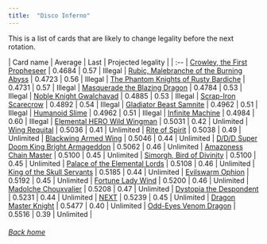 ```yaml
---
title:  "Disco Inferno"
---
```


This is a list of cards that are likely to change legality before the next rotation.

| Card name | Average | Last | Projected legality |
| :-- |
[Crowley, the First Propheseer](https://db.ygoprodeck.com/card/?search=Crowley,%20the%20First%20Propheseer) | 0.4684 | 0.57 | Illegal |
[Rubic, Malebranche of the Burning Abyss](https://db.ygoprodeck.com/card/?search=Rubic,%20Malebranche%20of%20the%20Burning%20Abyss) | 0.4723 | 0.56 | Illegal |
[The Phantom Knights of Rusty Bardiche](https://db.ygoprodeck.com/card/?search=The%20Phantom%20Knights%20of%20Rusty%20Bardiche) | 0.4731 | 0.57 | Illegal |
[Masquerade the Blazing Dragon](https://db.ygoprodeck.com/card/?search=Masquerade%20the%20Blazing%20Dragon) | 0.4784 | 0.53 | Illegal |
[Noble Knight Gwalchavad](https://db.ygoprodeck.com/card/?search=Noble%20Knight%20Gwalchavad) | 0.4885 | 0.53 | Illegal |
[Scrap-Iron Scarecrow](https://db.ygoprodeck.com/card/?search=Scrap-Iron%20Scarecrow) | 0.4892 | 0.54 | Illegal |
[Gladiator Beast Samnite](https://db.ygoprodeck.com/card/?search=Gladiator%20Beast%20Samnite) | 0.4962 | 0.51 | Illegal |
[Humanoid Slime](https://db.ygoprodeck.com/card/?search=Humanoid%20Slime) | 0.4962 | 0.51 | Illegal |
[Infinite Machine](https://db.ygoprodeck.com/card/?search=Infinite%20Machine) | 0.4984 | 0.60 | Illegal |
[Elemental HERO Wild Wingman](https://db.ygoprodeck.com/card/?search=Elemental%20HERO%20Wild%20Wingman) | 0.5031 | 0.42 | Unlimited |
[Wing Requital](https://db.ygoprodeck.com/card/?search=Wing%20Requital) | 0.5036 | 0.41 | Unlimited |
[Rite of Spirit](https://db.ygoprodeck.com/card/?search=Rite%20of%20Spirit) | 0.5038 | 0.49 | Unlimited |
[Blackwing Armed Wing](https://db.ygoprodeck.com/card/?search=Blackwing%20Armed%20Wing) | 0.5046 | 0.44 | Unlimited |
[D/D/D Super Doom King Bright Armageddon](https://db.ygoprodeck.com/card/?search=D/D/D%20Super%20Doom%20King%20Bright%20Armageddon) | 0.5062 | 0.46 | Unlimited |
[Amazoness Chain Master](https://db.ygoprodeck.com/card/?search=Amazoness%20Chain%20Master) | 0.5100 | 0.45 | Unlimited |
[Simorgh, Bird of Divinity](https://db.ygoprodeck.com/card/?search=Simorgh,%20Bird%20of%20Divinity) | 0.5100 | 0.45 | Unlimited |
[Palace of the Elemental Lords](https://db.ygoprodeck.com/card/?search=Palace%20of%20the%20Elemental%20Lords) | 0.5108 | 0.46 | Unlimited |
[King of the Skull Servants](https://db.ygoprodeck.com/card/?search=King%20of%20the%20Skull%20Servants) | 0.5185 | 0.44 | Unlimited |
[Evilswarm Ophion](https://db.ygoprodeck.com/card/?search=Evilswarm%20Ophion) | 0.5192 | 0.45 | Unlimited |
[Fortune Lady Wind](https://db.ygoprodeck.com/card/?search=Fortune%20Lady%20Wind) | 0.5200 | 0.46 | Unlimited |
[Madolche Chouxvalier](https://db.ygoprodeck.com/card/?search=Madolche%20Chouxvalier) | 0.5208 | 0.47 | Unlimited |
[Dystopia the Despondent](https://db.ygoprodeck.com/card/?search=Dystopia%20the%20Despondent) | 0.5231 | 0.44 | Unlimited |
[NEXT](https://db.ygoprodeck.com/card/?search=NEXT) | 0.5239 | 0.45 | Unlimited |
[Dragon Master Knight](https://db.ygoprodeck.com/card/?search=Dragon%20Master%20Knight) | 0.5477 | 0.40 | Unlimited |
[Odd-Eyes Venom Dragon](https://db.ygoprodeck.com/card/?search=Odd-Eyes%20Venom%20Dragon) | 0.5516 | 0.39 | Unlimited |

###### [Back home](index)